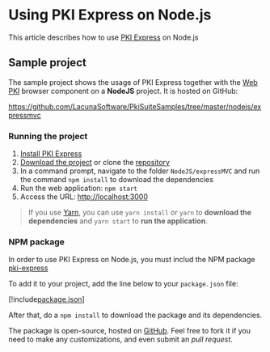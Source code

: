 # Using PKI Express on Node.js

This article describes how to use [PKI Express](../index.md) on Node.js

## Sample project

The sample project shows the usage of PKI Express together with the [Web PKI](../../web-pki/index.md) browser component
on a **NodeJS** project. It is hosted on GitHub:

https://github.com/LacunaSoftware/PkiSuiteSamples/tree/master/nodejs/expressmvc

### Running the project

1. [Install PKI Express](../setup/index.md)
1. [Download the project](https://github.com/LacunaSoftware/PkiSuiteSamples/archive/master.zip) or clone the [repository](https://github.com/LacunaSoftware/PkiSuiteSamples.git)
1. In a command prompt, navigate to the folder `NodeJS/expressMVC` and run the command `npm install` to download the dependencies
1. Run the web application: `npm start`
1. Access the URL: [http://localhost:3000](http://localhost:3000)

> If you use [Yarn](https://yarnpkg.com), you can use `yarn install` or `yarn` to **download the dependencies** and
> `yarn start` to **run the application**.

### NPM package

In order to use PKI Express on Node.js, you must includ the NPM package [pki-express](https://www.npmjs.com/package/pki-express)

To add it to your project, add the line below to your `package.json` file:

[!include[package.json](../../../../includes/pki-express/nodejs/package.md)]

After that, do a `npm install` to download the package and its dependencies.

The package is open-source, hosted on [GitHub](https://github.com/LacunaSoftware/PkiExpressNode). Feel free to fork it if you need to make any customizations, and even submit an *pull request*.